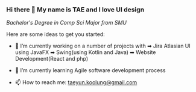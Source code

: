### Hi there 👋 My name is TAE and I love UI design

*Bachelor's Degree in Comp Sci Major from SMU*

Here are some ideas to get you started:

- 🔭 I’m currently working on a number of projects with
    ➡ Jira Atlasian UI using JavaFX
    ➡ Swing(using Kotlin and Java)
    ➡ Website Development(React and php)
    
- 🌱 I’m currently learning Agile software development process

- 📫 How to reach me: taeyun.koolung@gmail.com

